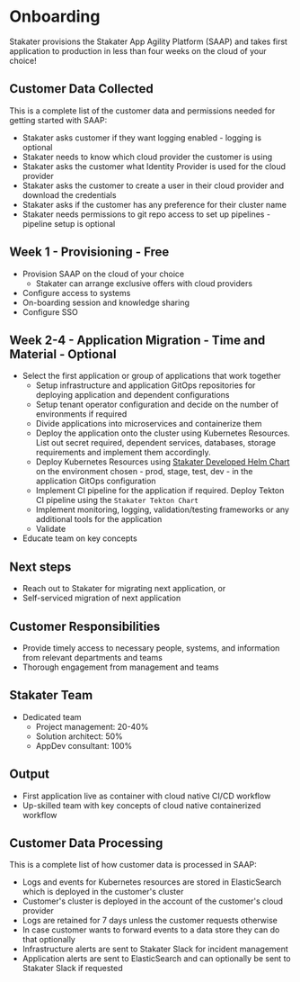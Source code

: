 # Onboarding

Stakater provisions the Stakater App Agility Platform (SAAP) and takes first application to production in less than four weeks on the cloud of your choice!

## Customer Data Collected

This is a complete list of the customer data and permissions needed for getting started with SAAP:

* Stakater asks customer if they want logging enabled - logging is optional
* Stakater needs to know which cloud provider the customer is using
* Stakater asks the customer what Identity Provider is used for the cloud provider
* Stakater asks the customer to create a user in their cloud provider and download the credentials
* Stakater asks if the customer has any preference for their cluster name
* Stakater needs permissions to git repo access to set up pipelines - pipeline setup is optional

## Week 1 - Provisioning - Free

* Provision SAAP on the cloud of your choice
    * Stakater can arrange exclusive offers with cloud providers
* Configure access to systems
* On-boarding session and knowledge sharing
* Configure SSO

## Week 2-4 - Application Migration - Time and Material - Optional

* Select the first application or group of applications that work together
    * Setup infrastructure and application GitOps repositories for deploying application and dependent configurations
    * Setup tenant operator configuration and decide on the number of environments if required
    * Divide applications into microservices and containerize them
    * Deploy the application onto the cluster using Kubernetes Resources. List out secret required, dependent services, databases, storage requirements and implement them accordingly.
    * Deploy Kubernetes Resources using [Stakater Developed Helm Chart](https://github.com/stakater/application) on the environment chosen - prod, stage, test, dev - in the application GitOps configuration
    * Implement CI pipeline for the application if required. Deploy Tekton CI pipeline using the `Stakater Tekton Chart`
    * Implement monitoring, logging, validation/testing frameworks or any additional tools for the application
    * Validate
* Educate team on key concepts

## Next steps

* Reach out to Stakater for migrating next application, or
* Self-serviced migration of next application

## Customer Responsibilities

* Provide timely access to necessary people, systems, and information from relevant departments and teams
* Thorough engagement from management and teams

## Stakater Team

* Dedicated team
    * Project management: 20-40%
    * Solution architect: 50%
    * AppDev consultant: 100%

## Output

* First application live as container with cloud native CI/CD workflow
* Up-skilled team with key concepts of cloud native containerized workflow

## Customer Data Processing

This is a complete list of how customer data is processed in SAAP:

* Logs and events for Kubernetes resources are stored in ElasticSearch which is deployed in the customer's cluster
* Customer's cluster is deployed in the account of the customer's cloud provider
* Logs are retained for 7 days unless the customer requests otherwise
* In case customer wants to forward events to a data store they can do that optionally
* Infrastructure alerts are sent to Stakater Slack for incident management
* Application alerts are sent to ElasticSearch and can optionally be sent to Stakater Slack if requested
